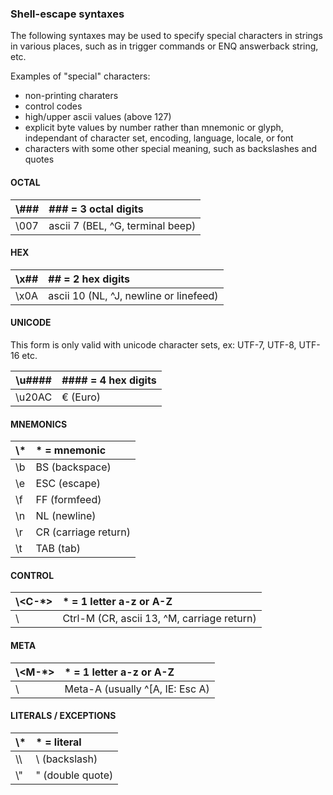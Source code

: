 ### Shell-escape syntaxes
The following syntaxes may be used to specify special characters in strings in various places, such as in trigger commands or ENQ answerback string, etc.

Examples of "special" characters:
* non-printing charaters
* control codes
* high/upper ascii values (above 127)
* explicit byte values by number rather than mnemonic or glyph, independant of character set, encoding, language, locale, or font
* characters with some other special meaning, such as backslashes and quotes

#### OCTAL
\\### | ### = 3 octal digits
--- | :---
\\007 | ascii 7 (BEL, ^G, terminal beep)

#### HEX
\\x## | ## = 2 hex digits
--- | :---
\\x0A | ascii 10 (NL, ^J, newline or linefeed)

#### UNICODE
This form is only valid with unicode character sets, ex: UTF-7, UTF-8, UTF-16 etc.

\\u#### | #### = 4 hex digits
--- | :---
\\u20AC | € (Euro)

#### MNEMONICS

\\* | * = mnemonic
--- | :---
\\b | BS (backspace)
\\e | ESC (escape)
\\f | FF (formfeed)
\\n | NL (newline)
\\r | CR (carriage return)
\\t | TAB (tab)

#### CONTROL
\\<C-*> | * = 1 letter a-z or A-Z
--- | :---
\\<C-M> | Ctrl-M (CR, ascii 13, ^M, carriage return)

#### META
\\<M-*> | * = 1 letter a-z or A-Z
--- | :---
\\<M-A> | Meta-A (usually ^[A, IE: Esc A)

#### LITERALS / EXCEPTIONS
\\* | * = literal
--- | :---
\\\\ | \\ (backslash)
\\" | " (double quote)
